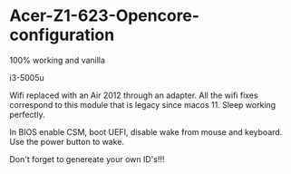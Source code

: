 # Acer-Z1-623-Opencore-configuration
100% working and vanilla

i3-5005u

Wifi replaced with an Air 2012 through an adapter.
All the wifi fixes correspond to this module that is legacy since macos 11.
Sleep working perfectly.

In BIOS enable CSM, boot UEFI, disable wake from mouse and keyboard.
Use the power button to wake.

Don't forget to genereate your own ID's!!!
